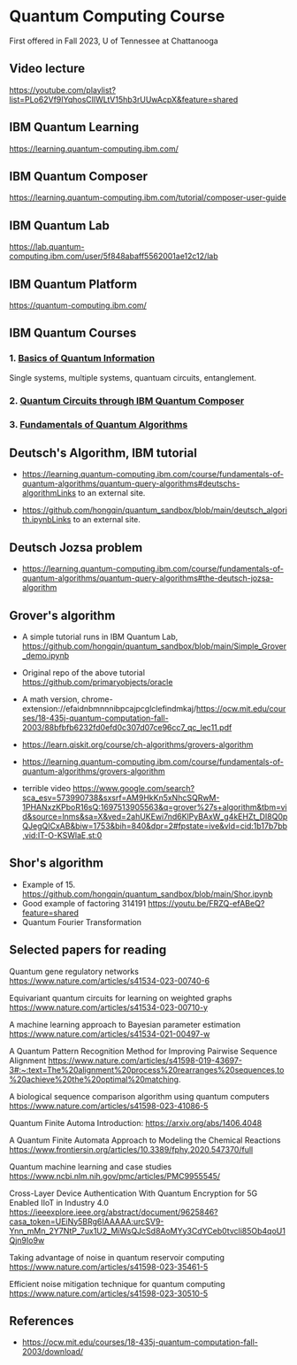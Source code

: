 # Quantum Computing Course
First offered in Fall 2023, U of Tennessee at Chattanooga

## Video lecture 
https://youtube.com/playlist?list=PLo62Vf9IYqhosCIlWLtV15hb3rUUwAcpX&feature=shared 

## IBM Quantum Learning
https://learning.quantum-computing.ibm.com/

## IBM Quantum Composer
https://learning.quantum-computing.ibm.com/tutorial/composer-user-guide

## IBM Quantum Lab
https://lab.quantum-computing.ibm.com/user/5f848abaff5562001ae12c12/lab

## IBM Quantum Platform
https://quantum-computing.ibm.com/

## IBM Quantum Courses
### 1. [Basics of Quantum Information](https://learning.quantum-computing.ibm.com/course/basics-of-quantum-information) 
Single systems, multiple systems, quantuam circuits, entanglement.
### 2. [Quantum Circuits through IBM Quantum Composer](https://quantum-computing.ibm.com/composer)
### 3. [Fundamentals of Quantum Algorithms](https://learning.quantum-computing.ibm.com/course/fundamentals-of-quantum-algorithms)


## Deutsch's Algorithm, IBM tutorial

* https://learning.quantum-computing.ibm.com/course/fundamentals-of-quantum-algorithms/quantum-query-algorithms#deutschs-algorithmLinks to an external site. 

* https://github.com/hongqin/quantum_sandbox/blob/main/deutsch_algorith.ipynbLinks to an external site. 

## Deutsch Jozsa problem
* https://learning.quantum-computing.ibm.com/course/fundamentals-of-quantum-algorithms/quantum-query-algorithms#the-deutsch-jozsa-algorithm


## Grover's algorithm

* A simple tutorial runs in IBM Quantum Lab, https://github.com/hongqin/quantum_sandbox/blob/main/Simple_Grover_demo.ipynb
* Original repo of the above tutorial https://github.com/primaryobjects/oracle
* A math version, chrome-extension://efaidnbmnnnibpcajpcglclefindmkaj/https://ocw.mit.edu/courses/18-435j-quantum-computation-fall-2003/88bfbfb6232fd0efd0c307d07ce96cc7_qc_lec11.pdf
* https://learn.qiskit.org/course/ch-algorithms/grovers-algorithm

* https://learning.quantum-computing.ibm.com/course/fundamentals-of-quantum-algorithms/grovers-algorithm

* terrible video
https://www.google.com/search?sca_esv=573990738&sxsrf=AM9HkKn5xNhcSQRwM-1PHANxzKPboR16sQ:1697513905563&q=grover%27s+algorithm&tbm=vid&source=lnms&sa=X&ved=2ahUKEwi7nd6KlPyBAxW_g4kEHZt_DI8Q0pQJegQICxAB&biw=1753&bih=840&dpr=2#fpstate=ive&vld=cid:1b17b7bb,vid:IT-O-KSWlaE,st:0

## Shor's algorithm

* Example of 15. https://github.com/hongqin/quantum_sandbox/blob/main/Shor.ipynb
* Good example of factoring 314191 https://youtu.be/FRZQ-efABeQ?feature=shared
* Quantum Fourier Transformation

## Selected papers for reading
Quantum gene regulatory networks https://www.nature.com/articles/s41534-023-00740-6   

Equivariant quantum circuits for learning on weighted graphs https://www.nature.com/articles/s41534-023-00710-y

A machine learning approach to Bayesian parameter estimation https://www.nature.com/articles/s41534-021-00497-w
 
Α Quantum Pattern Recognition Method for Improving Pairwise Sequence Alignment https://www.nature.com/articles/s41598-019-43697-3#:~:text=The%20alignment%20process%20rearranges%20sequences,to%20achieve%20the%20optimal%20matching. 

A biological sequence comparison algorithm using quantum computers https://www.nature.com/articles/s41598-023-41086-5

Quantum Finite Automa Introduction:  https://arxiv.org/abs/1406.4048

A Quantum Finite Automata Approach to Modeling the Chemical Reactions https://www.frontiersin.org/articles/10.3389/fphy.2020.547370/full

Quantum machine learning and case studies  https://www.ncbi.nlm.nih.gov/pmc/articles/PMC9955545/

Cross-Layer Device Authentication With Quantum Encryption for 5G Enabled IIoT in Industry 4.0 https://ieeexplore.ieee.org/abstract/document/9625846?casa_token=UEiNy5BRg6IAAAAA:urcSV9-Ynn_mMn_2Y7NtP_7ux1U2_MiWsQJcSd8AoMYy3CdYCeb0tvcli85Ob4qoU1Qjn9Io9w

Taking advantage of noise in quantum reservoir computing https://www.nature.com/articles/s41598-023-35461-5

Efficient noise mitigation technique for quantum computing https://www.nature.com/articles/s41598-023-30510-5 


## References
* https://ocw.mit.edu/courses/18-435j-quantum-computation-fall-2003/download/

